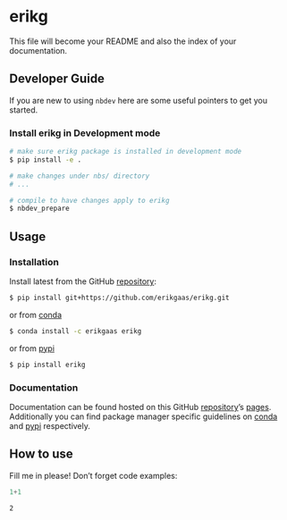 # erikg


<!-- WARNING: THIS FILE WAS AUTOGENERATED! DO NOT EDIT! -->

This file will become your README and also the index of your
documentation.

## Developer Guide

If you are new to using `nbdev` here are some useful pointers to get you
started.

### Install erikg in Development mode

``` sh
# make sure erikg package is installed in development mode
$ pip install -e .

# make changes under nbs/ directory
# ...

# compile to have changes apply to erikg
$ nbdev_prepare
```

## Usage

### Installation

Install latest from the GitHub
[repository](https://github.com/erikgaas/erikg):

``` sh
$ pip install git+https://github.com/erikgaas/erikg.git
```

or from [conda](https://anaconda.org/erikgaas/erikg)

``` sh
$ conda install -c erikgaas erikg
```

or from [pypi](https://pypi.org/project/erikg/)

``` sh
$ pip install erikg
```

### Documentation

Documentation can be found hosted on this GitHub
[repository](https://github.com/erikgaas/erikg)’s
[pages](https://erikgaas.github.io/erikg/). Additionally you can find
package manager specific guidelines on
[conda](https://anaconda.org/erikgaas/erikg) and
[pypi](https://pypi.org/project/erikg/) respectively.

## How to use

Fill me in please! Don’t forget code examples:

``` python
1+1
```

    2

